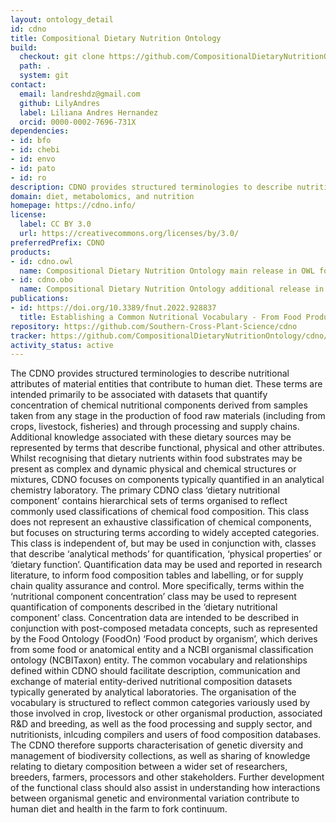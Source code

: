 ```yaml
---
layout: ontology_detail
id: cdno
title: Compositional Dietary Nutrition Ontology
build:
  checkout: git clone https://github.com/CompositionalDietaryNutritionOntology/cdno.git
  path: .
  system: git
contact:
  email: landreshdz@gmail.com
  github: LilyAndres
  label: Liliana Andres Hernandez
  orcid: 0000-0002-7696-731X
dependencies:
- id: bfo
- id: chebi
- id: envo
- id: pato
- id: ro
description: CDNO provides structured terminologies to describe nutritional attributes of material entities that contribute to human diet.
domain: diet, metabolomics, and nutrition
homepage: https://cdno.info/
license:
  label: CC BY 3.0
  url: https://creativecommons.org/licenses/by/3.0/
preferredPrefix: CDNO
products:
- id: cdno.owl
  name: Compositional Dietary Nutrition Ontology main release in OWL format
- id: cdno.obo
  name: Compositional Dietary Nutrition Ontology additional release in OBO format
publications:
- id: https://doi.org/10.3389/fnut.2022.928837
  title: Establishing a Common Nutritional Vocabulary - From Food Production to Diet
repository: https://github.com/Southern-Cross-Plant-Science/cdno
tracker: https://github.com/CompositionalDietaryNutritionOntology/cdno/issues
activity_status: active
---
```


The CDNO provides structured terminologies to describe nutritional attributes of material entities that contribute to human diet. These terms are intended primarily to be associated with datasets that quantify concentration of chemical nutritional components derived from samples taken from any stage in the production of food raw materials (including from crops, livestock, fisheries) and through processing and supply chains. Additional knowledge associated with these dietary sources may be represented by terms that describe functional, physical and other attributes. 
Whilst recognising that dietary nutrients within food substrates may be present as complex and dynamic physical and chemical structures or mixtures, CDNO focuses on components typically quantified in an analytical chemistry laboratory. The primary CDNO class ‘dietary nutritional component’ contains hierarchical sets of terms organised to reflect commonly used classifications of chemical food composition. This class does not represent an exhaustive classification of chemical components, but focuses on structuring terms according to widely accepted categories. This class is independent of, but may be used in conjunction with, classes that describe ‘analytical methods’ for quantification, ‘physical properties’ or ‘dietary function’. Quantification data may be used and reported in research literature, to inform food composition tables and labelling, or for supply chain quality assurance and control. 
More specifically, terms within the ‘nutritional component concentration’ class may be used to represent quantification of components described in the ‘dietary nutritional component’ class. Concentration data are intended to be described in conjunction with post-composed metadata concepts, such as represented by the Food Ontology (FoodOn) ‘Food product by organism’, which derives from some food or anatomical entity and a NCBI organismal classification ontology (NCBITaxon) entity. 
The common vocabulary and relationships defined within CDNO should facilitate description, communication and exchange of material entity-derived nutritional composition datasets typically generated by analytical laboratories. The organisation of the vocabulary is structured to reflect common categories variously used by those involved in crop, livestock or other organismal production, associated R&D and breeding, as well as the food processing and supply sector, and nutritionists, inlcuding compilers and users of food composition databases. The CDNO therefore supports characterisation of genetic diversity and management of biodiversity collections, as well as sharing of knowledge relating to dietary composition between a wider set of researchers, breeders, farmers, processors and other stakeholders. Further development of the functional class should also assist in understanding how interactions between organismal genetic and environmental variation contribute to human diet and health in the farm to fork continuum.
